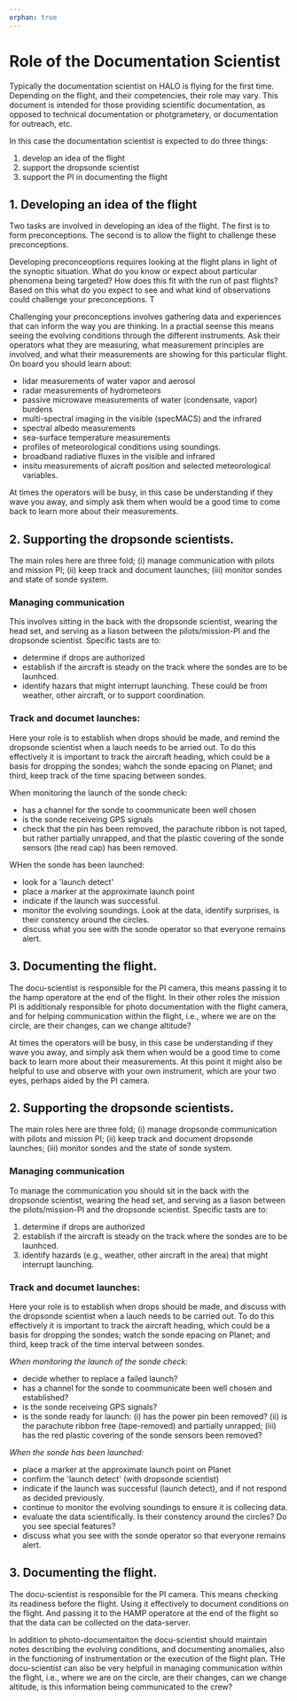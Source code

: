 ```yaml
---
orphan: true
---
```


# Role of the Documentation Scientist

Typically the documentation scientist on HALO is flying for the first time.  Depending on the flight, and their competencies, their role may vary.  This document is intended for those providing scientific documentation, as opposed to technical documentation or photgrametery, or documentation for outreach, etc.  

In this case the documentation scientist is expected to do three things:
1. develop an idea of the flight
2. support the dropsonde scientist
3. support the PI in documenting the flight

## 1. Developing an idea of the flight

Two tasks are involved in developing an idea of the flight.  The first is to form preconceptions.  The second is to allow the flight to challenge these preconceptions.   

Developing preconceoptions requires looking at the flight plans in light of the synoptic situation.  What do you know or expect about particular phenomena being targeted? How does this fit with the run of past flights? Based on this what do you expect to see and what kind of observations could challenge your preconceptions.   T

Challenging your preconceptions involves gathering data and experiences that can inform the way you are thinking.   In a practial seense this means seeing the evolving conditions through the different instruments.  Ask their operators what they are measuring, what measurement principles are involved, and what their measurements are showing for this particular flight.  On board you should learn about:
 - lidar measurements of water vapor and aerosol
 - radar measurements of hydrometeors
 - passive microwave measurements of water (condensate, vapor) burdens
 - multi-spectral imaging in the visible (specMACS) and the infrared
 - spectral albedo measurements
 - sea-surface temperature measurements
 - profiles of meteorological conditions using soundings.
 - broadband radiative fluxes in the visible and infrared
 - insitu measurements of aicraft position and selected meteorological variables. 

 At times the operators will be busy, in this case be understanding if they wave you away, and simply ask them when would be a good time to come back to learn more about their measurements.

 ## 2. Supporting the dropsonde scientists.

 The main roles here are three fold; (i) manage communication with pilots and mission PI; (ii) keep track and document launches; (iii) monitor sondes and state of sonde system. 

### Managing communication 

This involves sitting in the back with the dropsonde scientist, wearing the head set, and serving as a liason between the pilots/mission-PI and the dropsonde scientist.  Specific tasts are to:
 - determine if drops are authorized
 - establish if the aircraft is steady on the track where the sondes are to be launhced. 
 - identify hazars that might interrupt launching.  These could be from weather, other aircraft, or to support coordination. 

 ### Track and documet launches:

 Here your role is to establish when drops should be made, and remind the dropsonde scientist when a lauch needs to be arried out.  To do this effectively it is important to track the aircraft heading, which could be a basis for dropping the sondes; wahch the sonde epacing on Planet; and third, keep track of the time spacing between sondes.

 When monitoring the launch of the sonde check:
 - has a channel for the sonde to coommunicate been well chosen
 - is the sonde receiveing GPS signals
 - check that the pin has been removed, the parachute ribbon is not taped, but rather partially unrapped, and that the plastic covering of the sonde sensors (the read cap) has been removed.

 WHen the sonde has been launched:
  - look for a 'launch detect'
  - place a marker at the approximate launch point
  - indicate if the launch was successful.
  - monitor the evolving soundings.  Look at the data, identify surprises, is their constency around the circles.
  - discuss what you see with the sonde operator so that everyone remains alert.

  ## 3. Documenting the flight.

  The docu-scientist is responsible for the PI camera, this means passing it to the hamp operatore at the end of the flight.  In their other roles the mission PI is additionaly responsible for photo documentation with the flight camera, and for helping communication within the flight, i.e., where we are on the circle, are their changes, can we change altitude? 

At times the operators will be busy, in this case be understanding if they wave you away, and simply ask them when would be a good time to come back to learn more about their measurements.  At this point it might also be helpful to use and observe with your own instrument, which are your two eyes, perhaps aided by the PI camera.

## 2. Supporting the dropsonde scientists.

The main roles here are three fold; (i) manage dropsonde communication with pilots and mission PI; (ii) keep track and document dropsonde launches; (iii) monitor sondes and the state of sonde system. 

### Managing communication 

To manage the communication you should sit in the back with the dropsonde scientist, wearing the head set, and serving as a liason between the pilots/mission-PI and the dropsonde scientist.  Specific tasts are to:
 1. determine if drops are authorized
 2. establish if the aircraft is steady on the track where the sondes are to be launhced. 
 3. identify hazards (e.g., weather, other aircraft in the area) that might interrupt launching. 

 ### Track and documet launches:

 Here your role is to establish when drops should be made, and discuss with the dropsonde scientist when a lauch needs to be carried out.  To do this effectively it is important to track the aircraft heading, which could be a basis for dropping the sondes; watch the sonde epacing on Planet; and third, keep track of the time interval between sondes.

*When monitoring the launch of the sonde check:*
 
 - decide whether to replace a failed launch?
 - has a channel for the sonde to coommunicate been well chosen and established?
 - is the sonde receiveing GPS signals?
 - is the sonde ready for launch: (i) has the power pin been removed? (ii) is the parachute ribbon free (tape-removed) and partially unrapped; (iii) has the red plastic covering of the sonde sensors been removed?

*When the sonde has been launched:*
  - place a marker at the approximate launch point on Planet
  - confirm the 'launch detect' (with dropsonde scientist)
  - indicate if the launch was successful (launch detect), and if not respond as decided previously.
  - continue to monitor the evolving soundings to ensure it is collecing data.
  - evaluate the data scientifically. Is their constency around the circles? Do you see special features?
  - discuss what you see with the sonde operator so that everyone remains alert.

## 3. Documenting the flight.

The docu-scientist is responsible for the PI camera.  This means checking its readiness before the flight. Using it effectively to document conditions on the flight. And passing it to the HAMP operatore at the end of the flight so that the data can be collected on the data-server.  
  
In addition to photo-documentaiton the docu-scientist should maintain notes describing the evolving conditions, and documenting anomalies, also in the functioning of instrumentation or the execution of the flight plan. THe docu-scientist can also be very helpfuil in managing communication within the flight, i.e., where we are on the circle, are their changes, can we change altitude, is this information being communicated to the crew? 
